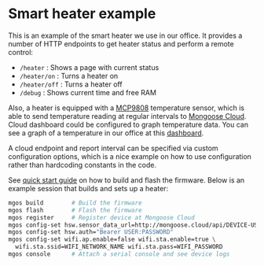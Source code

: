 # Smart heater example

This is an example of the smart heater we use in our office. It provides
a number of HTTP endpoints to get heater status and perform a remote control:

- `/heater` : Shows a page with current status
- `/heater/on` : Turns a heater on
- `/heater/off` : Turns a heater off
- `/debug` : Shows current time and free RAM

Also, a heater is equipped with a
[MCP9808](http://www.microchip.com/wwwproducts/en/en556182) temperature sensor,
which is able to send temperature reading at regular intervals to
[Mongoose Cloud](http://mongoose.cloud). Cloud dashboard could be configured
to graph temperature data. You can see a graph of a temperature in our office
at this [dashboard](http://mongoose.cloud/login?user=test&pass=test).

A cloud endpoint and report interval can be specified via custom
configuration options, which is a nice example on how to use configuration
rather than hardcoding constants in the code.

See [quick start guide](https://mongoose-os.com/docs/#/quickstart/)
on how to build and flash the firmware. Below is an example session that
builds and sets up a heater:

```bash
mgos build        # Build the firmware
mgos flash        # Flash the firmware
mgos register     # Register device at Mongoose Cloud
mgos config-set hsw.sensor_data_url=http://mongoose.cloud/api/DEVICE-USER/data/add
mgos config-set hsw.auth="Bearer USER:PASSWORD"
mgos config-set wifi.ap.enable=false wifi.sta.enable=true \
  wifi.sta.ssid=WIFI_NETWORK_NAME wifi.sta.pass=WIFI_PASSWORD
mgos console      # Attach a serial console and see device logs
```
